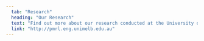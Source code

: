 ```yaml
---
  tab: "Research"
  heading: "Our Research"
  text: "Find out more about our research conducted at the University of Melbourne."
  link: "http://pmrl.eng.unimelb.edu.au"
---
```

